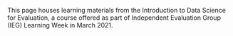 This page houses learning materials from the Introduction to Data Science for Evaluation, a course offered as part of Independent Evaluation Group (IEG) Learning Week in March 2021.

